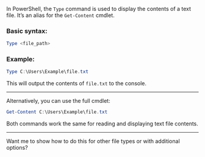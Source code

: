 In PowerShell, the `Type` command is used to display the contents of a text file. It’s an alias for the `Get-Content` cmdlet.

### Basic syntax:

```powershell
Type <file_path>
```

### Example:

```powershell
Type C:\Users\Example\file.txt
```

This will output the contents of `file.txt` to the console.

---

Alternatively, you can use the full cmdlet:

```powershell
Get-Content C:\Users\Example\file.txt
```

Both commands work the same for reading and displaying text file contents.

---

Want me to show how to do this for other file types or with additional options?
